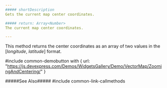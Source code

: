 ```yaml
---
##### shortDescription
Gets the current map center coordinates.

##### return: Array<Number>
The current map center coordinates.

---
```

This method returns the center coordinates as an array of two values in the [*longitude*, *latitude*] format.

#include common-demobutton with {
    url: "https://js.devexpress.com/Demos/WidgetsGallery/Demo/VectorMap/ZoomingAndCentering/"
}

#####See Also#####
#include common-link-callmethods